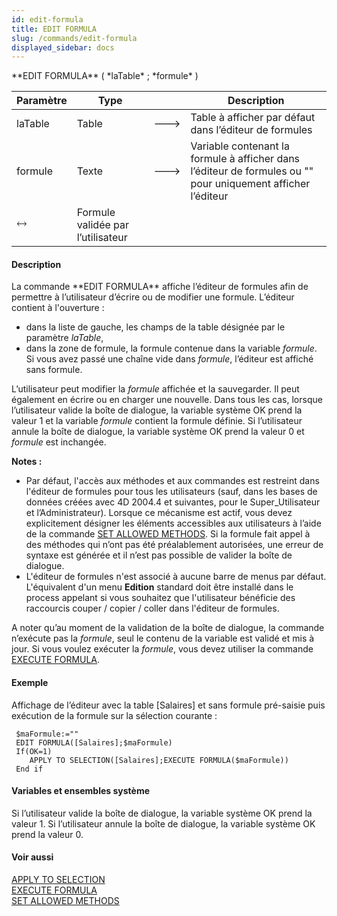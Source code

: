 ```yaml
---
id: edit-formula
title: EDIT FORMULA
slug: /commands/edit-formula
displayed_sidebar: docs
---
```


<!--REF #_command_.EDIT FORMULA.Syntax-->**EDIT FORMULA** ( *laTable* ; *formule* )<!-- END REF-->
<!--REF #_command_.EDIT FORMULA.Params-->
| Paramètre | Type |  | Description |
| --- | --- | --- | --- |
| laTable | Table | &#x1F852; | Table à afficher par défaut dans l’éditeur de formules |
| formule | Texte | &#x1F852; | Variable contenant la formule à afficher dans l’éditeur de formules ou "" pour uniquement afficher l’éditeur |
| &#x1F858; | Formule validée par l’utilisateur |

<!-- END REF-->

#### Description 

<!--REF #_command_.EDIT FORMULA.Summary-->La commande **EDIT FORMULA** affiche l’éditeur de formules afin de permettre à l’utilisateur d’écrire ou de modifier une formule.<!-- END REF--> L’éditeur contient à l'ouverture :

* dans la liste de gauche, les champs de la table désignée par le paramètre *laTable*,
* dans la zone de formule, la formule contenue dans la variable *formule*. Si vous avez passé une chaîne vide dans *formule*, l’éditeur est affiché sans formule.

L’utilisateur peut modifier la *formule* affichée et la sauvegarder. Il peut également en écrire ou en charger une nouvelle. Dans tous les cas, lorsque l’utilisateur valide la boîte de dialogue, la variable système OK prend la valeur 1 et la variable *formule* contient la formule définie. Si l’utilisateur annule la boîte de dialogue, la variable système OK prend la valeur 0 et *formule* est inchangée.

**Notes :**

* Par défaut, l'accès aux méthodes et aux commandes est restreint dans l'éditeur de formules pour tous les utilisateurs (sauf, dans les bases de données créées avec 4D 2004.4 et suivantes, pour le Super\_Utilisateur et l’Administrateur). Lorsque ce mécanisme est actif, vous devez explicitement désigner les éléments accessibles aux utilisateurs à l’aide de la commande [SET ALLOWED METHODS](set-allowed-methods.md). Si la formule fait appel à des méthodes qui n’ont pas été préalablement autorisées, une erreur de syntaxe est générée et il n’est pas possible de valider la boîte de dialogue.
* L'éditeur de formules n'est associé à aucune barre de menus par défaut. L'équivalent d'un menu **Edition** standard doit être installé dans le process appelant si vous souhaitez que l'utilisateur bénéficie des raccourcis couper / copier / coller dans l'éditeur de formules.

A noter qu’au moment de la validation de la boîte de dialogue, la commande n’exécute pas la *formule*, seul le contenu de la variable est validé et mis à jour. Si vous voulez exécuter la *formule*, vous devez utiliser la commande [EXECUTE FORMULA](execute-formula.md).

#### Exemple 

Affichage de l’éditeur avec la table \[Salaires\] et sans formule pré-saisie puis exécution de la formule sur la sélection courante :

```4d
 $maFormule:=""
 EDIT FORMULA([Salaires];$maFormule)
 If(OK=1)
    APPLY TO SELECTION([Salaires];EXECUTE FORMULA($maFormule))
 End if
```

#### Variables et ensembles système 

Si l’utilisateur valide la boîte de dialogue, la variable système OK prend la valeur 1\. Si l’utilisateur annule la boîte de dialogue, la variable système OK prend la valeur 0.

#### Voir aussi 

[APPLY TO SELECTION](apply-to-selection.md)  
[EXECUTE FORMULA](execute-formula.md)  
[SET ALLOWED METHODS](set-allowed-methods.md)  